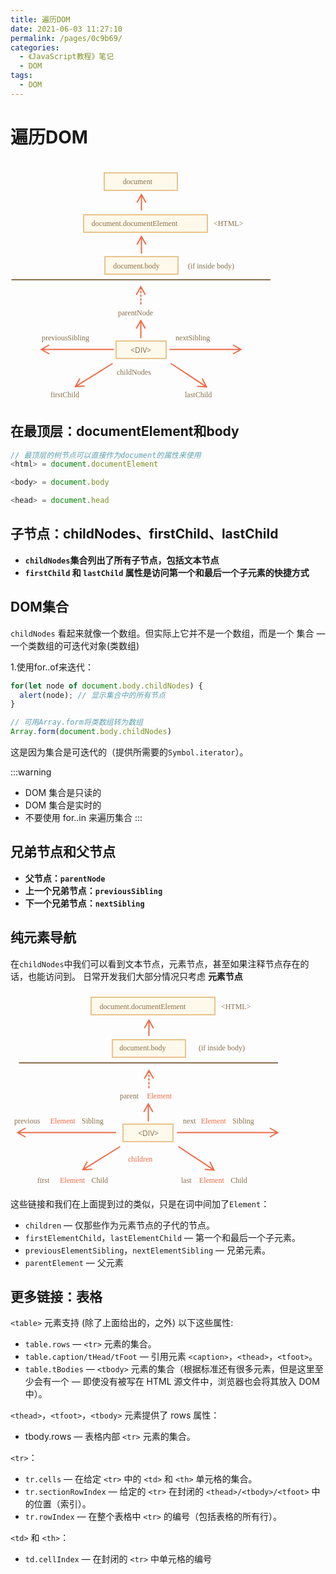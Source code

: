 ```yaml
---
title: 遍历DOM
date: 2021-06-03 11:27:10
permalink: /pages/0c9b69/
categories:
  - 《JavaScript教程》笔记
  - DOM
tags:
  - DOM
---
```

# 遍历DOM
<svg xmlns="http://www.w3.org/2000/svg" width="420" height="388" viewBox="0 0 420 388"><defs><style>@import url(https://fonts.googleapis.com/css?family=Open+Sans:bold,italic,bolditalic%7CPT+Mono);@font-face{font-family:'PT Mono';font-weight:700;font-style:normal;src:local('PT MonoBold'),url(/font/PTMonoBold.woff2) format('woff2'),url(/font/PTMonoBold.woff) format('woff'),url(/font/PTMonoBold.ttf) format('truetype')}</style></defs><g id="dom" fill="none" fill-rule="evenodd" stroke="none" stroke-width="1"><g id="dom-links.svg"><path id="Rectangle-9" fill="#FFF9EB" stroke="#E8C48E" stroke-width="2" d="M150 20h117v28H150z"/><path id="Rectangle-7" fill="#FFF9EB" stroke="#E8C48E" stroke-width="2" d="M151 154h117v28H151z"/><path id="Rectangle-8" fill="#FFF9EB" stroke="#E8C48E" stroke-width="2" d="M117 87h198v28H117z"/><text id="document" fill="#8A704D" font-family="PTMono-Regular, PT Mono" font-size="12" font-weight="normal"><tspan x="179.7" y="38">document</tspan></text><text id="document.documentEle" fill="#8A704D" font-family="PTMono-Regular, PT Mono" font-size="12" font-weight="normal"><tspan x="129.6" y="105">document.documentElement </tspan></text><text id="Type-something" fill="#8A704D" font-family="PTMono-Regular, PT Mono" font-size="12" font-weight="normal"><tspan x="324.9" y="105">&lt;HTML&gt;</tspan></text><text id="document.body--" fill="#8A704D" font-family="PTMono-Regular, PT Mono" font-size="12" font-weight="normal"><tspan x="164.2" y="173">document.body </tspan></text><text id="(if-inside-body)" fill="#8A704D" font-family="PTMono-Regular, PT Mono" font-size="12" font-weight="normal"><tspan x="283.9" y="173">(if inside body)</tspan></text><path id="Line" fill="#EE6B47" fill-rule="nonzero" d="M209.5 119.71l.872 1.55 6.75 12 .49.871-1.743.98-.49-.87-4.879-8.674v23.785h-2v-23.785l-4.878 8.673-.49.872-1.744-.98.49-.872 6.75-12 .872-1.55z"/><path id="Line-2" fill="#EE6B47" fill-rule="nonzero" d="M209.5 52.71l.872 1.55 6.75 12 .49.871-1.743.98-.49-.87-4.879-8.674v21.528h-2V58.567l-4.878 8.673-.49.872-1.744-.98.49-.872 6.75-12 .872-1.55z"/><path id="Line" stroke="#8A704D" stroke-linecap="square" stroke-width="2" d="M2.5 191H415"/><text id="parentNode" fill="#8A704D" font-family="PTMono-Regular, PT Mono" font-size="12" font-weight="normal"><tspan x="172" y="248">parentNode</tspan></text><path id="Rectangle-6" fill="#FFF9EB" stroke="#E8C48E" stroke-width="2" d="M169 289h80v28h-80z"/><text id="&lt;DIV&gt;" fill="#8A704D" font-family="OpenSans-Regular, Open Sans" font-size="12" font-weight="normal"><tspan x="192.192" y="308">&lt;DIV&gt;</tspan></text><path id="Line" fill="#EE6B47" fill-rule="nonzero" d="M208.5 254.21l.872 1.55 6.75 12 .49.871-1.743.98-.49-.87-4.88-8.676.001 8.185v16.25h-2v-16.25l-.001-8.182-4.877 8.672-.49.872-1.744-.98.49-.872 6.75-12 .872-1.55z"/><path id="Line-Copy" fill="#EE6B47" fill-rule="nonzero" d="M209.5 226.5v4h-2v-4h2zm0-6v4h-2v-4h2zm0-6v4h-2v-4h2zm-1-14.29l.872 1.55 6.75 12 .49.871-1.743.98-.49-.87-4.88-8.676.001.435h-2l-.001-.432-4.877 8.672-.49.872-1.744-.98.49-.872 6.75-12 .872-1.55zm1 8.29v4h-2v-4h2z"/><path id="Line" fill="#EE6B47" fill-rule="nonzero" d="M356.369 294.388l.871.49 12 6.75 1.55.872-1.55.872-12 6.75-.871.49-.98-1.743.87-.49 8.673-4.879H254.5v-2h110.432l-8.672-4.878-.872-.49.98-1.744z"/><text id="nextSibling" fill="#8A704D" font-family="PTMono-Regular, PT Mono" font-size="12" font-weight="normal"><tspan x="264" y="288">nextSibling</tspan></text><path id="Line" fill="#EE6B47" fill-rule="nonzero" d="M61.631 294.388l.98 1.743-.87.49-8.674 4.879H165.5v2H53.067l8.673 4.878.872.49-.98 1.744-.872-.49-12-6.75-1.55-.872 1.55-.872 12-6.75.871-.49z"/><text id="previousSibling" fill="#8A704D" font-family="PTMono-Regular, PT Mono" font-size="12" font-weight="normal"><tspan x="50" y="288">previousSibling</tspan></text><path id="Line" fill="#EE6B47" fill-rule="nonzero" d="M162.822 324.123l1.055 1.7-.85.527-48.476 30.089-6.917 4.292 9.941-.428 1-.043.085 1.998-.999.043-13.755.594-1.776.076.857-1.557 6.636-12.064.482-.876 1.752.964-.482.876-4.797 8.718 6.918-4.293 48.477-30.089.85-.527z"/><path id="Line-3" fill="#EE6B47" fill-rule="nonzero" d="M257.214 324.115l.835.55 46.157 30.354 6.78 4.46-4.565-8.841-.459-.889 1.777-.918.459.889 6.317 12.233.816 1.58-1.774-.123-13.735-.954-.997-.07.138-1.995.998.07 9.926.689-6.78-4.46-46.156-30.354-.836-.55 1.099-1.671z"/><text id="childNodes" fill="#8A704D" font-family="PTMono-Regular, PT Mono" font-size="12" font-weight="normal"><tspan x="170" y="343">childNodes</tspan></text><text id="firstChild--" fill="#8A704D" font-family="PTMono-Regular, PT Mono" font-size="12" font-weight="normal"><tspan x="64" y="379">firstChild </tspan></text><text id="Type-something" fill="#8A704D" font-family="PTMono-Regular, PT Mono" font-size="12" font-weight="normal"><tspan x="279" y="379">lastChild</tspan></text></g></g></svg>

## 在最顶层：documentElement和body

```js
// 最顶层的树节点可以直接作为document的属性来使用
<html> = document.documentElement

<body> = document.body

<head> = document.head
```

## 子节点：childNodes、firstChild、lastChild

* __`childNodes`集合列出了所有子节点，包括文本节点__
* __`firstChild` 和 `lastChild` 属性是访问第一个和最后一个子元素的快捷方式__


## DOM集合

`childNodes` 看起来就像一个数组。但实际上它并不是一个数组，而是一个 集合 — 一个类数组的可迭代对象(类数组)

1.使用for..of来迭代：
```js
for(let node of document.body.childNodes) {
  alert(node); // 显示集合中的所有节点
}

// 可用Array.form将类数组转为数组
Array.form(document.body.childNodes)
```
这是因为集合是可迭代的（提供所需要的`Symbol.iterator`）。

:::warning
* DOM 集合是只读的
* DOM 集合是实时的
* 不要使用 for..in 来遍历集合
:::

## 兄弟节点和父节点
* __父节点：`parentNode`__
* __上一个兄弟节点：`previousSibling`__
* __下一个兄弟节点：`nextSibling`__

## 纯元素导航

在`childNodes`中我们可以看到文本节点，元素节点，甚至如果注释节点存在的话，也能访问到。
日常开发我们大部分情况只考虑 __元素节点__


<svg xmlns="http://www.w3.org/2000/svg" width="440" height="316" viewBox="0 0 440 316"><defs><style>@import url(https://fonts.googleapis.com/css?family=Open+Sans:bold,italic,bolditalic%7CPT+Mono);@font-face{font-family:'PT Mono';font-weight:700;font-style:normal;src:local('PT MonoBold'),url(/font/PTMonoBold.woff2) format('woff2'),url(/font/PTMonoBold.woff) format('woff'),url(/font/PTMonoBold.ttf) format('truetype')}</style></defs><g id="dom" fill="none" fill-rule="evenodd" stroke="none" stroke-width="1"><g id="dom-links-elements.svg"><path id="Rectangle-8" fill="#FFF9EB" stroke="#E8C48E" stroke-width="2" d="M129 10h198v28H129z"/><text id="document.documentEle" fill="#8A704D" font-family="PTMono-Regular, PT Mono" font-size="12" font-weight="normal"><tspan x="142.6" y="29">document.documentElement </tspan></text><text id="Type-something" fill="#8A704D" font-family="PTMono-Regular, PT Mono" font-size="12" font-weight="normal"><tspan x="336.9" y="29">&lt;HTML&gt;</tspan></text><path id="Rectangle-7" fill="#FFF9EB" stroke="#E8C48E" stroke-width="2" d="M163 78h117v28H163z"/><text id="document.body--" fill="#8A704D" font-family="PTMono-Regular, PT Mono" font-size="12" font-weight="normal"><tspan x="174.2" y="95">document.body </tspan></text><text id="(if-inside-body)" fill="#8A704D" font-family="PTMono-Regular, PT Mono" font-size="12" font-weight="normal"><tspan x="300.9" y="95">(if inside body)</tspan></text><path id="Line-5" stroke="#8A704D" stroke-linecap="square" stroke-width="2" d="M14.5 115H427"/><text id="parentElement" font-family="PTMono-Regular, PT Mono" font-size="12" font-weight="normal"><tspan x="175" y="172" fill="#8A704D">parent</tspan> <tspan x="218.2" y="172" fill="#EE6B47">Element</tspan></text><path id="Rectangle-6" fill="#FFF9EB" stroke="#E8C48E" stroke-width="2" d="M180 213h80v28h-80z"/><text id="&lt;DIV&gt;" fill="#8A704D" font-family="OpenSans-Regular, Open Sans" font-size="12" font-weight="normal"><tspan x="204.192" y="232">&lt;DIV&gt;</tspan></text><path id="Line-6" fill="#EE6B47" fill-rule="nonzero" d="M220.5 178.71l.872 1.55 6.75 12 .49.871-1.743.98-.49-.87-4.879-8.674V208.5h-2v-23.933l-4.878 8.673-.49.872-1.744-.98.49-.872 6.75-12 .872-1.55z"/><path id="Line-7" fill="#EE6B47" fill-rule="nonzero" d="M415.369 218.388l.871.49 12 6.75 1.55.872-1.55.872-12 6.75-.871.49-.98-1.743.87-.49 8.673-4.879H266.5v-2h157.432l-8.672-4.878-.872-.49.98-1.744z"/><text id="nextElementSibling" font-family="PTMono-Regular, PT Mono" font-size="12" font-weight="normal"><tspan x="276" y="212" fill="#8A704D">next</tspan> <tspan x="304.8" y="212" fill="#EE6B47">Element</tspan> <tspan x="355.2" y="212" fill="#8A704D">Sibling</tspan></text><path id="Line-8" fill="#EE6B47" fill-rule="nonzero" d="M23.631 218.388l.98 1.743-.87.49-8.674 4.879H169v2H15.067l8.673 4.878.872.49-.98 1.744-.872-.49-12-6.75-1.55-.872 1.55-.872 12-6.75.871-.49z"/><text id="previousElementSibli" font-family="PTMono-Regular, PT Mono" font-size="12" font-weight="normal"><tspan x="6" y="212" fill="#8A704D">previous</tspan> <tspan x="63.6" y="212" fill="#EE6B47">Element</tspan> <tspan x="114" y="212" fill="#8A704D">Sibling</tspan></text><path id="Line" fill="#EE6B47" fill-rule="nonzero" d="M174.822 248.123l1.055 1.7-.85.527-48.476 30.089-6.917 4.292 9.941-.428 1-.043.085 1.998-.999.043-13.755.594-1.776.076.857-1.557 6.636-12.064.482-.876 1.752.964-.482.876-4.797 8.718 6.918-4.293 48.477-30.089.85-.527z"/><path id="Line-3" fill="#EE6B47" fill-rule="nonzero" d="M269.214 248.115l.835.55 46.157 30.354 6.78 4.46-4.565-8.841-.459-.889 1.777-.918.459.889 6.317 12.233.816 1.58-1.774-.123-13.735-.954-.997-.07.138-1.995.998.07 9.926.689-6.78-4.46-46.156-30.354-.836-.55 1.099-1.671z"/><text id="children" fill="#EE6B47" font-family="PTMono-Regular, PT Mono" font-size="12" font-weight="normal"><tspan x="188" y="273">children</tspan></text><text id="firstElementChild--" font-family="PTMono-Regular, PT Mono" font-size="12" font-weight="normal"><tspan x="43" y="307" fill="#8A704D">first</tspan> <tspan x="79" y="307" fill="#EE6B47">Element</tspan> <tspan x="129.4" y="307" fill="#8A704D">Child </tspan></text><text id="lastElementChild" font-family="PTMono-Regular, PT Mono" font-size="12" font-weight="normal"><tspan x="273" y="307" fill="#8A704D">last</tspan> <tspan x="301.8" y="307" fill="#EE6B47">Element</tspan> <tspan x="352.2" y="307" fill="#8A704D">Child</tspan></text><path id="Line-Copy-2" fill="#EE6B47" fill-rule="nonzero" d="M222.5 151.5v4h-2v-4h2zm0-6v4h-2v-4h2zm0-6v4h-2v-4h2zm-1-14.29l.872 1.55 6.75 12 .49.871-1.743.98-.49-.87-4.88-8.676.001.435h-2l-.001-.432-4.877 8.672-.49.872-1.744-.98.49-.872 6.75-12 .872-1.55zm1 8.29v4h-2v-4h2z"/><path id="Line-2-Copy" fill="#EE6B47" fill-rule="nonzero" d="M221.5 44.71l.872 1.55 6.75 12 .49.871-1.743.98-.49-.87-4.879-8.674v21.528h-2V50.567l-4.878 8.673-.49.872-1.744-.98.49-.872 6.75-12 .872-1.55z"/></g></g></svg>

这些链接和我们在上面提到过的类似，只是在词中间加了`Element`：

* `children` — 仅那些作为元素节点的子代的节点。
* `firstElementChild`，`lastElementChild` — 第一个和最后一个子元素。
* `previousElementSibling`，`nextElementSibling` — 兄弟元素。
* `parentElement` — 父元素

## 更多链接：表格

`<table>` 元素支持 (除了上面给出的，之外) 以下这些属性:

* `table.rows` — `<tr>` 元素的集合。
* `table.caption/tHead/tFoot` — 引用元素 `<caption>`，`<thead>`，`<tfoot>`。
* `table.tBodies` — `<tbody>` 元素的集合（根据标准还有很多元素，但是这里至少会有一个 — 即使没有被写在 HTML 源文件中，浏览器也会将其放入 DOM 中）。


`<thead>`，`<tfoot>`，`<tbody>` 元素提供了 rows 属性：
* tbody.rows — 表格内部 `<tr>` 元素的集合。

`<tr>`：

* `tr.cells` — 在给定 `<tr>` 中的 `<td>` 和 `<th>` 单元格的集合。
* `tr.sectionRowIndex` — 给定的 `<tr>` 在封闭的 `<thead>/<tbody>/<tfoot>` 中的位置（索引）。
* `tr.rowIndex` — 在整个表格中 `<tr>` 的编号（包括表格的所有行）。

`<td>` 和 `<th>`：

* `td.cellIndex` — 在封闭的 `<tr>` 中单元格的编号